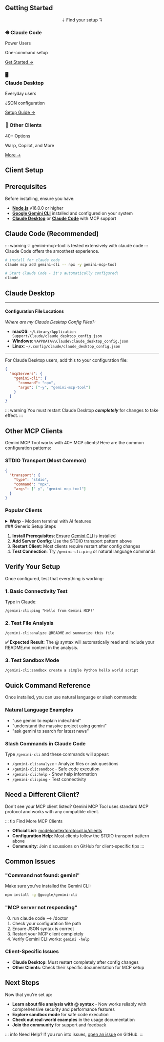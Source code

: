 ## Getting Started

<div align="center">⇣ Find your setup ↴</div>

<ClientGrid>
  <div class="client-card client-card--recommended claude-code-card">
    <h3><span class="snowflake">❋</span> Claude Code</h3>
    <div class="client-badge">Power Users</div>
    <p>One-command setup</p>
    <a href="#claude-code-recommended" class="client-button">Get Started →</a>
  </div>
  
  <div class="client-card">
    <h3>🖥️ <br>Claude Desktop</h3>
    <div class="client-badge">Everyday users</div>
    <p>JSON configuration</p>
    <a href="#claude-desktop" class="client-button">Setup Guide →</a>
  </div>
  
  <div class="client-card">
    <h3>📂 Other Clients</h3>
    <div class="client-badge">40+ Options</div>
    <p>Warp, Copilot, and More</p>
    <a href="#other-mcp-clients" class="client-button">More →</a>
  </div>
</ClientGrid>

## Client Setup

## Prerequisites

Before installing, ensure you have:

- **[Node.js](https://nodejs.org/)** v16.0.0 or higher
- **[Google Gemini CLI](https://github.com/google-gemini/gemini-cli)** installed and configured on your system
- **[Claude Desktop](https://claude.ai/download)** or **[Claude Code](https://www.anthropic.com/claude-code)** with MCP support


## Claude Code (Recommended)
::: warning 💡 gemini-mcp-tool is tested extensively with claude code
:::
Claude Code offers the smoothest experience.

```bash
# install for claude code
claude mcp add gemini-cli -- npx -y gemini-mcp-tool

# Start Claude Code - it's automatically configured!
claude
```

## Claude Desktop
---
#### Configuration File Locations

<ConfigModal>

*Where are my Claude Desktop Config Files?:*

- **macOS**: `~/Library/Application Support/Claude/claude_desktop_config.json`
- **Windows**: `%APPDATA%\Claude\claude_desktop_config.json`
- **Linux**: `~/.config/claude/claude_desktop_config.json`

</ConfigModal>

---

For Claude Desktop users, add this to your configuration file:

```json
{
  "mcpServers": {
    "gemini-cli": {
      "command": "npx",
      "args": ["-y", "gemini-mcp-tool"]
    }
  }
}
```

::: warning
You must restart Claude Desktop ***completely*** for changes to take effect.
:::
## Other MCP Clients

Gemini MCP Tool works with 40+ MCP clients! Here are the common configuration patterns:

### STDIO Transport (Most Common)
```json
{
  "transport": {
    "type": "stdio",
    "command": "npx",
    "args": ["-y", "gemini-mcp-tool"]
  }
}
```

### Popular Clients

<details>
<summary><strong>Warp</strong> - Modern terminal with AI features</summary>

**Configuration Location:** Terminal Settings → AI Settings → MCP Configuration

```json
{
  "gemini-cli": {
    "command": "npx",
    "args": [
      "-y",
      "gemini-mcp-tool"
    ],
    "env": {},
    "working_directory": null,
    "start_on_launch": true
  }
}
```

**Features:** Terminal-native MCP integration, AI-powered command suggestions
</details>
### Generic Setup Steps

1. **Install Prerequisites**: Ensure [Gemini CLI](https://github.com/google-gemini/gemini-cli) is installed
2. **Add Server Config**: Use the STDIO transport pattern above
3. **Restart Client**: Most clients require restart after config changes
4. **Test Connection**: Try `/gemini-cli:ping` or natural language commands

## Verify Your Setup

Once configured, test that everything is working:

### 1. Basic Connectivity Test
Type in Claude:
```
/gemini-cli:ping "Hello from Gemini MCP!"
```

### 2. Test File Analysis
```
/gemini-cli:analyze @README.md summarize this file
```
**✅ Expected Result**: The @ syntax will automatically read and include your README.md content in the analysis.

### 3. Test Sandbox Mode
```
/gemini-cli:sandbox create a simple Python hello world script
```

## Quick Command Reference

Once installed, you can use natural language or slash commands:

### Natural Language Examples
- "use gemini to explain index.html"
- "understand the massive project using gemini"
- "ask gemini to search for latest news"

### Slash Commands in Claude Code
Type `/gemini-cli` and these commands will appear:
- `/gemini-cli:analyze` - Analyze files or ask questions
- `/gemini-cli:sandbox` - Safe code execution
- `/gemini-cli:help` - Show help information
- `/gemini-cli:ping` - Test connectivity

## Need a Different Client?

Don't see your MCP client listed? Gemini MCP Tool uses standard MCP protocol and works with any compatible client.

::: tip Find More MCP Clients
- **Official List**: [modelcontextprotocol.io/clients](https://modelcontextprotocol.io/clients)
- **Configuration Help**: Most clients follow the STDIO transport pattern above
- **Community**: Join discussions on GitHub for client-specific tips
:::

## Common Issues

### "Command not found: gemini"
Make sure you've installed the Gemini CLI:
```bash
npm install -g @google/gemini-cli
```

### "MCP server not responding"
0. run claude code --> /doctor
1. Check your configuration file path
2. Ensure JSON syntax is correct
3. Restart your MCP client completely
4. Verify Gemini CLI works: `gemini -help`


### Client-Specific Issues
- **Claude Desktop**: Must restart completely after config changes
- **Other Clients**: Check their specific documentation for MCP setup

## Next Steps

Now that you're set up:
- **Learn about file analysis with @ syntax** - Now works reliably with comprehensive security and performance features
- **Explore sandbox mode** for safe code execution
- **Check out real-world examples** in the usage documentation
- **Join the community** for support and feedback

::: info Need Help?
If you run into issues, [open an issue](https://github.com/jamubc/gemini-mcp-tool/issues) on GitHub.
:::
